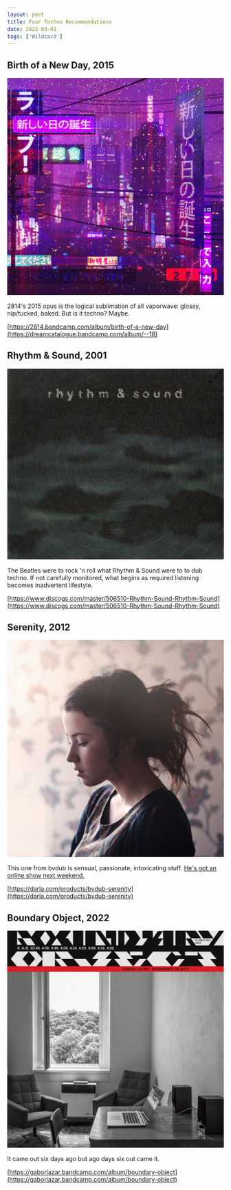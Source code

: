 ```yaml
---
layout: post
title: Four Techno Recommendations
date: 2022-03-01
tags: ['Wildcard']
---
```

## Birth of a New Day, 2015

![Birth of a New Day](/assets/images/birth-of-a-new-day.jpg)

2814's 2015 opus is the logical sublimation of all vaporwave: glossy, nip/tucked, baked. But is it techno? Maybe.<!--x-->

[https://2814.bandcamp.com/album/birth-of-a-new-day](https://dreamcatalogue.bandcamp.com/album/--18)

## Rhythm & Sound, 2001

![Rhythm & Sound](/assets/images/rhythm-and-sound.jpg)

The Beatles were to rock 'n roll what Rhythm & Sound were to to dub techno. If not carefully monitored, what begins as required listening becomes inadvertent lifestyle.

[https://www.discogs.com/master/506510-Rhythm-Sound-Rhythm-Sound](https://www.discogs.com/master/506510-Rhythm-Sound-Rhythm-Sound)

## Serenity, 2012

![Serenity](/assets/images/serenity.jpg)

This one from bvdub is sensual, passionate, intoxicating stuff. [He's got an online show next weekend.](https://bvdub.bandcamp.com/merch/thirteen-trips-around-the-sky-a-live-reinterpretation-of-we-were-the-sun?from=NORTHERN_INFORMATION)

[https://darla.com/products/bvdub-serenity](https://darla.com/products/bvdub-serenity)

## Boundary Object, 2022

![Boundary Object](/assets/images/boundary-object.jpg)

It came out six days ago but ago days six out came it.

[https://gaborlazar.bandcamp.com/album/boundary-object](https://gaborlazar.bandcamp.com/album/boundary-object)